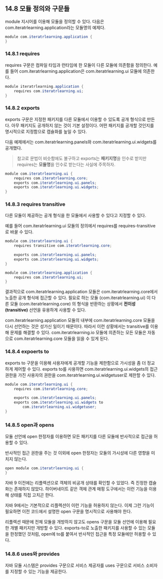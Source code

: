 ## 14.8 모듈 정의와 구문들
module 지시어를 이용해 모듈을 정의할 수 있다. 다음은 com.iteratrlearning.application라는 모듈명의 예제다.
```java
module com.iteratrlearning.application {
}
```

### 14.8.1 requires
requires 구문은 컴파일 타임과 런타임에 한 모듈이 다른 모듈에 의존함을 정의한다. 예를 들어 com.iteratrlearning.application은 com.iteratrlearning.ui 모듈에 의존한다.
```java
module iteratrlearning.application {
    requires com.iteratrlearning.ui;
}
```

### 14.8.2 exports
exports 구문은 지정한 패키지를 다른 모듈에서 이용할 수 있도록 공개 형식으로 만든다. 아무 패키지도 공개하지 않는 것이 기본 설정이다. 어떤 패키지를 공개할 것인지를 명시적으로 지정함으로 캡슐화를 높일 수 있다.

다음 예제에서는 com.iteratrlearning.panels와 com.iteratrlearning.ui.widgets를 공개했다.
> 참고로 문법이 비슷함에도 불구하고 exports는 **패키지명**을 인수로 받지만 requires는 **모듈명**을 인수로 받는다는 사실에 주목하자.

```java
module com.iteratrlearning.ui {
    requires com.iteratrlearning.core;
    exports com.iteratrlearning.ui.panels;
    exports com.iteratrlearning.ui.widgets;
}
```

### 14.8.3 requires transitive
다른 모듈이 제공하는 공개 형식을 한 모듈에서 사용할 수 있다고 지정할 수 있다.

예를 들어 com.iteratrlearning.ui 모듈의 정의에서 requires를 requires-transitive로 바꿀 수 있다.
```java
module com.iteratrlearning.ui {
    requires transitive com.iteratrlearning.core;
	
    exports com.iteratrlearning.ui.panels;
    exports com.iteratrlearning.ui.widgets;
}

module com.iteratrlearning.application {
    requires com.iteratrlearning.ui;
}
```

결과적으로 com.iteratrlearning.application 모듈은 com.iteratrlearning.core에서 노출한 공개 형식에 접근할 수 있다. 
필요로 하는 모듈 (com.iteratrlearning.ui) 이 다른 모듈 (com.iteratrlearning.core) 의 형식을 반환하는 상황에서 **전이성 (transitive)** 선언을 유용하게 사용할 수 있다.

com.iteratrlearning.application 모듈의 내부에 com.iteratrlearning.core 모듈을 다시 선언하는 것은 성가신 일이기 때문이다. 따라서 이런 상황에서는 transitive를 이용해 문제를 해결할 수 있다.
com.iteratrlearning.io 모듈에 의존하는 모든 모듈은 자동으로 com.iteratrlearning.core 모듈을 읽을 수 있게 된다.

### 14.8.4 expoerts to
exports to 구문을 이용해 사용자에게 공개할 기능을 제한함으로 가시성을 좀 더 정교하게 제어할 수 있다. exports to를 사용하면 com.iteratrlearning.ui.widgets의 접근 권한을 가진 사용자의 권한을 com.iteratrlearning.ui.widgetuser로 제한할 수 있다.
```java
module com.iteratrlearning.ui {
    requires com.iteratrlearning.core;
	
    exports com.iteratrlearning.ui.panels;
    exports com.iteratrlearning.ui.widgets to
        com.iteratrlearning.ui.widgetuser;
}
```

### 14.8.5 open과 opens
모듈 선언에 open 한정자를 이용하면 모든 패키지를 다른 모듈에 반사적으로 접근을 허용할 수 있다.

반사적인 접근 권한을 주는 것 이외에 open 한정자는 모듈의 가시성에 다른 영향을 미치지 않는다.
```java
open module com.iteratrlearning.ui {
}
```

자바 9 이전에는 리플렉션으로 객체의 비공개 상태를 확인할 수 있었다. 즉 진정한 캡슐화는 존재하지 않았다. 하이버네이트 같은 객체 관계 매핑 도구에서는 이런 기능을 이용해 상태를 직접 고치곤 한다.

자바 9에서는 기본적으로 리플렉션이 이런 기능을 허용하지 않는다. 이제 그런 기능이 필요하면 이전 코드에서 설명한 open 구문을 명시적으로 사용해야 한다.

리플렉션 때문에 전체 모듈을 개방하지 않고도 opens 구문을 모듈 선언에 이용해 필요한 개별 패키지만 개방할 수 있다. exports-to로 노출한 패키지를 사용할 수 있는 모듈을 한정했던 것처럼, open에 to를 붙여서 반사적인 접근을 특정 모듈에만 허용할 수 있다.

### 14.8.6 uses와 provides
자바 모듈 시스템은 provides 구문으로 서비스 제공자를 uses 구문으로 서비스 소비자를 지정할 수 있는 기능을 제공한다.